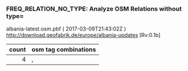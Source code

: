  
### FREQ_RELATION_NO_TYPE: Analyze OSM Relations without type= 
albania-latest.osm.pbf ( 2017-03-09T21:43:02Z ) http://download.geofabrik.de/europe/albania-updates [Rv:0.1b]
 
|  count  |  osm tag combinations 
|  -----: | :---------------------------
|      4  |  , 
 
